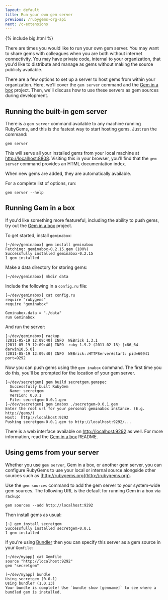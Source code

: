 ```yaml
---
layout: default
title: Run your own gem server
previous: /rubygems-org-api
next: /c-extensions
---
```


{% include big.html %}

There are times you would like to run your own gem server.  You may want to share gems with colleagues when you are both without internet connectivity.  You may have private code, internal to your organization, that you'd like to distribute and manage as gems without making the source publicly available.

There are a few options to set up a server to host gems from within your organization.  Here, we'll cover the `gem server` command and the [Gem in a box](https://github.com/cwninja/geminabox) project.  Then, we'll discuss how to use these servers as gem sources during development.

## Running the built-in gem server

There is a `gem server` command available to any machine running RubyGems, and this is the fastest way to start hosting gems.  Just run the command:

    gem server

This will serve all your installed gems from your local machine at [http://localhost:8808](http://localhost:8808).  Visiting this in your browser, you'll find that the `gem server` command provides an HTML documentation index.

When new gems are added, they are automatically available.

For a complete list of options, run:

    gem server --help

## Running Gem in a box

If you'd like something more featureful, including the ability to push gems, try out the [Gem in a box](https://github.com/cwninja/geminabox) project.

To get started, install `geminabox`:

    [~/dev/geminabox] gem install geminabox
    Fetching: geminabox-0.2.15.gem (100%)
    Successfully installed geminabox-0.2.15
    1 gem installed

Make a data directory for storing gems:

    [~/dev/geminabox] mkdir data

Include the following in a `config.ru` file:

    [~/dev/geminabox] cat config.ru
    require "rubygems"
    require "geminabox"

    Geminabox.data = "./data"
    run Geminabox

And run the server:

    [~/dev/geminabox] rackup
    [2011-05-19 12:09:40] INFO  WEBrick 1.3.1
    [2011-05-19 12:09:40] INFO  ruby 1.9.2 (2011-02-18) [x86_64-darwin10.5.0]
    [2011-05-19 12:09:40] INFO  WEBrick::HTTPServer#start: pid=60941 port=9292

Now you can push gems using the `gem inabox` command.  The first time you do this, you'll be prompted for the location of your gem server.

    [~/dev/secretgem] gem build secretgem.gemspec  
      Successfully built RubyGem
      Name: secretgem
      Version: 0.0.1
      File: secretgem-0.0.1.gem
    [~/dev/secretgem] gem inabox ./secretgem-0.0.1.gem 
    Enter the root url for your personal geminabox instance. (E.g. http://gems/)
    Host:  http://localhost:9292
    Pushing secretgem-0.0.1.gem to http://localhost:9292/...

There is a web interface available on [http://localhost:9292](http://localhost:9292) as well.  For more information, read the [Gem in a box](https://github.com/cwninja/geminabox) README.

## Using gems from your server

Whether you use `gem server`, Gem in a box, or another gem server, you can configure RubyGems to use your local or internal source alongside other sources such as [http://rubygems.org](http://rubygems.org).

Use the `gem sources` command to add the gem server to your system-wide gem sources.  The following URL is the default for running Gem in a box via `rackup`:

    gem sources --add http://localhost:9292

Then install gems as usual:

    [~] gem install secretgem
    Successfully installed secretgem-0.0.1
    1 gem installed

If you're using [Bundler](http://gembundler.com) then you can specify this server as a gem source in your `Gemfile`:

    [~/dev/myapp] cat Gemfile
    source "http://localhost:9292"
    gem "secretgem"

    [~/dev/myapp] bundle
    Using secretgem (0.0.1)
    Using bundler (1.0.13)
    Your bundle is complete! Use `bundle show [gemname]` to see where a bundled gem is installed.

